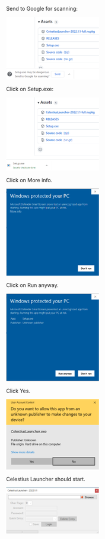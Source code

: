 Send to Google for scanning:

<img src="../assets/download_send.PNG" width="250" >

Click on Setup.exe:

<img src="../assets/download_run.PNG" width="250" >

Click on More info.

<img src="../assets/run_more-info.PNG" width="250" >

Click on Run anyway.

<img src="../assets/run_run-anyway.PNG" width="250" >

Click Yes.

<img src="../assets/run_uac.PNG" width="250" >

Celestius Launcher should start.

<img src="../assets/launcher.PNG" width="250" >